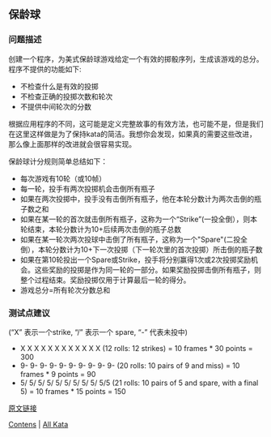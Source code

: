 ## 保龄球

### 问题描述
创建一个程序，为美式保龄球游戏给定一个有效的掷骰序列，生成该游戏的总分。程序不提供的功能如下:
* 不检查什么是有效的投掷
* 不检查正确的投掷次数和轮次
* 不提供中间轮次的分数

根据应用程序的不同，这可能是定义完整故事的有效方法，也可能不是，但是我们在这里这样做是为了保持kata的简洁。我想你会发现，如果真的需要这些改进，那么像上面那样的改进就会很容易实现。

保龄球计分规则简单总结如下：
* 每次游戏有10轮（或10帧）
* 每一轮，投手有两次投掷机会击倒所有瓶子
* 如果在两次投掷中，投手没有击倒所有瓶子，他在本轮分数计为两次击倒的瓶子数之和
* 如果在某一轮的首次就击倒所有瓶子，这称为一个“Strike”(一投全倒），则本轮结束，本轮分数计为10+后续两次击倒的瓶子总数
* 如果在某一轮次两次投球中击倒了所有瓶子，这称为一个"Spare"(二投全倒），本轮分数计为10+下一次投掷（下一轮次里的首次投掷）所击倒的瓶子数
* 如果在第10轮投出一个Spare或Strike，投手将分别赢得1次或2次投掷奖励机会。这些奖励的投掷是作为同一轮的一部分。如果奖励投掷击倒所有瓶子，则整个过程结束。奖励投掷仅用于计算最后一轮的得分。
* 游戏总分=所有轮次分数总和

### 测试点建议
(“X” 表示一个strike, “/” 表示一个 spare, “-” 代表未投中)
- X X X X X X X X X X X X (12 rolls: 12 strikes) = 10 frames * 30 points = 300
- 9- 9- 9- 9- 9- 9- 9- 9- 9- 9- (20 rolls: 10 pairs of 9 and miss) = 10 frames * 9 points = 90
- 5/ 5/ 5/ 5/ 5/ 5/ 5/ 5/ 5/ 5/5 (21 rolls: 10 pairs of 5 and spare, with a final 5) = 10 frames * 15 points = 150



[原文链接](http://codingdojo.org/kata/Bowling/)

[Contens](../README.md) | [All Kata](http://codingdojo.org/kata/)